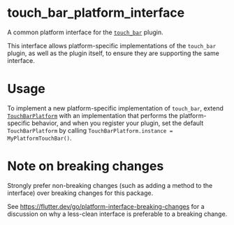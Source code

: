 # touch_bar_platform_interface

A common platform interface for the [`touch_bar`][1] plugin.

This interface allows platform-specific implementations of the `touch_bar`
plugin, as well as the plugin itself, to ensure they are supporting the
same interface.

# Usage

To implement a new platform-specific implementation of `touch_bar`, extend
[`TouchBarPlatform`][2] with an implementation that performs the
platform-specific behavior, and when you register your plugin, set the default
`TouchBarPlatform` by calling
`TouchBarPlatform.instance = MyPlatformTouchBar()`.

# Note on breaking changes

Strongly prefer non-breaking changes (such as adding a method to the interface)
over breaking changes for this package.

See https://flutter.dev/go/platform-interface-breaking-changes for a discussion
on why a less-clean interface is preferable to a breaking change.

[1]: ../touch_bar
[2]: lib/touch_bar_platform_interface.dart
